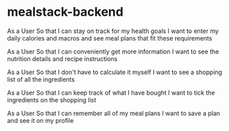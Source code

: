 # mealstack-backend

As a User
So that I can stay on track for my health goals
I want to enter my daily calories and macros and see meal plans that fit these requirements

As a User
So that I can conveniently get more information
I want to see the nutrition details and recipe instructions

As a User
So that I don't have to calculate it myself
I want to see a shopping list of all the ingredients

As a User
So that I can keep track of what I have bought
I want to tick the ingredients on the shopping list

As a User
So that I can remember all of my meal plans
I want to save a plan and see it on my profile

